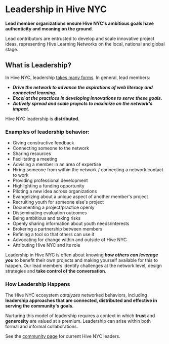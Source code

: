# Leadership in Hive NYC

**Lead member organizations ensure Hive NYC's ambitious goals have authenticity and meaning on the ground**.

Lead contributors are entrusted to develop and scale innovative project ideas, representing Hive Learning Networks on the local, national and global stage.

## What is Leadership?

In Hive NYC, leadership [takes many forms](http://hivenyc.org/2014/11/24/leadership-hive-nyc/). In general, lead members:
* ***Drive the network to advance the aspirations of web literacy and connected learning.***
* ***Excel at the practices in developing innovations to serve these goals.***
* ***Actively spread and scale projects to maximize on the network's impact.***

Hive NYC leadership is **distributed**.

### Examples of leadership behavior:
* Giving constructive feedback
* Connecting someone to the network
* Sharing resources
* Facilitating a meeting
* Advising a member in an area of expertise
* Hiring someone from within the network / connecting a network contact to work
* Providing professional development
* Highlighting a funding opportunity
* Piloting a new idea across organizations
* Evangelizing about a unique aspect of another member's project
* Recruiting youth for someone else's project
* Documenting a project/practice openly
* Disseminating evaluation outcomes
* Being ambitious and taking risks
* Openly sharing information about youth needs/interests
* Brokering a partnership between members
* Refining a tool so that others can use it
* Advocating for change within and outside of Hive NYC
* Attributing Hive NYC and its role

Leadership in Hive NYC is often about knowing ***how others can leverage you*** to benefit their own projects and making yourself available for this to happen. Our lead members identify challenges at the network level, design strategies and **take control of the conversation**.

### How Leadership Happens

The Hive NYC ecosystem *catalyzes* networked behaviors, including **leadership approaches that are connected, distributed and effective in serving the community's goals**.

Nurturing this model of leadership requires a context in which **trust** and **generosity** are valued at a premium. Leadership can arise within both formal and informal collaborations.

See the [community page](http://hivenyc.org/community/) for current Hive NYC leaders.
